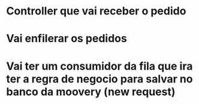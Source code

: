 # Controller que vai receber o pedido
# Vai enfilerar os pedidos
# Vai ter um consumidor da fila que ira ter a regra de negocio para salvar no banco da moovery (new request)

